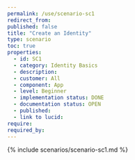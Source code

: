 ```yaml
---
permalink: /use/scenario-sc1
redirect_from: 
published: false
title: "Create an Identity"
type: scenario
toc: true
properties:
  - id: SC1
  - category: Identity Basics
  - description:
  - customer: All
  - component: App
  - level: Beginner
  - implementation status: DONE
  - documentation status: OPEN
  - published:
  - link to lucid:
require:
required_by:
---
```


{% include scenarios/scenario-sc1.md %}
